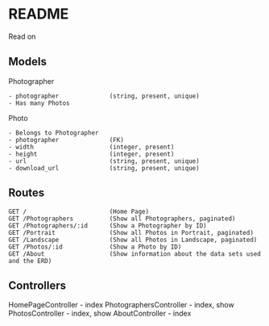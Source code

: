 # README

Read on

## Models

Photographer

```
- photographer              (string, present, unique)
- Has many Photos
```

Photo

```
- Belongs to Photographer
- photographer              (FK)
- width                     (integer, present)
- height                    (integer, present)
- url                       (string, present, unique)
- download_url              (string, present, unique)
```

## Routes

```
GET /                       (Home Page)
GET /Photographers          (Show all Photographers, paginated)
GET /Photographers/:id      (Show a Photographer by ID)
GET /Portrait               (Show all Photos in Portrait, paginated)
GET /Landscape              (Show all Photos in Landscape, paginated)
GET /Photos/:id             (Show a Photo by ID)
GET /About                  (Show information about the data sets used and the ERD)
```

## Controllers

HomePageController - index
PhotographersController - index, show
PhotosController - index, show
AboutController - index